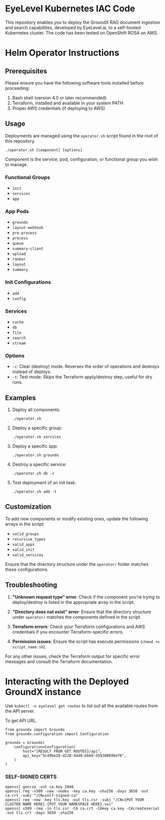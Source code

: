 # EyeLevel Kubernetes IAC Code

This repository enables you to deploy the GroundX RAG document ingestion and search capabilities, developed by EyeLevel.ai, to a self-hosted Kubernetes cluster. The code has been tested on OpenShift ROSA on AWS.

# Helm Operator Instructions

## Prerequisites

Please ensure you have the following software tools installed before proceeding:

1. Bash shell (version 4.0 or later recommended)
2. Terraform, installed and available in your system PATH
3. Proper AWS credentials (if deploying to AWS)

## Usage

Deployments are managed using the `operator.sh` script found in the root of this repository.

```
./operator.sh [component] [options]
```

Component is the service, pod, configuration, or functional group you wish to manage.

### Functional Groups
- `init`
- `services`
- `app`

### App Pods
- `groundx`
- `layout-webhook`
- `pre-process`
- `process`
- `queue`
- `summary-client`
- `upload`
- `ranker`
- `layout`
- `summary`

### Init Configurations
- `add`
- `config`

### Services
- `cache`
- `db`
- `file`
- `search`
- `stream`

### Options

- `-c`: Clear (destroy) mode. Reverses the order of operations and destroys instead of deploys.
- `-t`: Test mode. Skips the Terraform apply/destroy step, useful for dry runs.

## Examples

1. Deploy all components:
   ```
   ./operator.sh
   ```

2. Deploy a specific group:
   ```
   ./operator.sh services
   ```

3. Deploy a specific app:
   ```
   ./operator.sh groundx
   ```

4. Destroy a specific service:
   ```
   ./operator.sh db -c
   ```

5. Test deployment of an init task:
   ```
   ./operator.sh add -t
   ```

## Customization

To add new components or modify existing ones, update the following arrays in the script:

- `valid_groups`
- `recursive_types`
- `valid_apps`
- `valid_init`
- `valid_services`

Ensure that the directory structure under the `operator/` folder matches these configurations.

## Troubleshooting

1. **"Unknown request type" error**: Check if the component you're trying to deploy/destroy is listed in the appropriate array in the script.

2. **"Directory does not exist" error**: Ensure that the directory structure under `operator/` matches the components defined in the script.

3. **Terraform errors**: Check your Terraform configurations and AWS credentials if you encounter Terraform-specific errors.

4. **Permission issues**: Ensure the script has execute permissions (`chmod +x script_name.sh`).

For any other issues, check the Terraform output for specific error messages and consult the Terraform documentation.

# Interacting with the Deployed GroundX instance

Use `kubectl -n eyelevel get routes` to list out all the available routes from the API server.

To get API URL.

```
from groundx import Groundx
from groundx.configuration import Configuration

groundx = Groundx(
    configuration=Configuration(
        host="{RESULT FROM GET ROUTES}/api",
        api_key="5c49be10-d228-4dd8-bbb0-d59300698ef6",
    )
)
```

### SELF-SIGNED CERTS
```
openssl genrsa -out ca.key 2048
openssl req -x509 -new -nodes -key ca.key -sha256 -days 3650 -out ca.crt -subj "/CN=self-signed-ca"
openssl req -new -key tls.key -out tls.csr -subj "/CN={PUT YOUR CLUSTER NAME HERE}.{PUT YOUR NAMESPACE HERE}.svc"
openssl x509 -req -in tls.csr -CA ca.crt -CAkey ca.key -CAcreateserial -out tls.crt -days 3650 -sha256
```